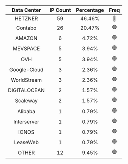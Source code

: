 | Data Center | IP Count | Percentage | Freq |
|:------------:|:--------:|:-----------:|:-----:|
| HETZNER | 59 | 46.46% | 🔴 |
| Contabo | 26 | 20.47% | 🟢 |
| AMAZON | 6 | 4.72% | 🟢 |
| MEVSPACE | 5 | 3.94% | 🟢 |
| OVH | 5 | 3.94% | 🟢 |
| Google-Cloud | 3 | 2.36% | 🟢 |
| WorldStream | 3 | 2.36% | 🟢 |
| DIGITALOCEAN | 2 | 1.57% | 🟢 |
| Scaleway | 2 | 1.57% | 🟢 |
| Alibaba | 1 | 0.79% | 🟢 |
| Interserver | 1 | 0.79% | 🟢 |
| IONOS | 1 | 0.79% | 🟢 |
| LeaseWeb | 1 | 0.79% | 🟢 |
| OTHER | 12 | 9.45% | 🟢 |